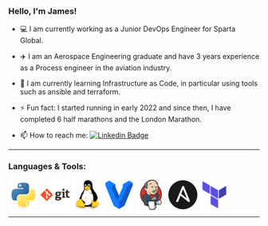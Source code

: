 ### **Hello, I'm James**!

- 💻 I am currently working as a Junior DevOps Engineer for Sparta Global. 

- ✈️ I am an Aerospace Engineering graduate and have 3 years experience as a Process engineer in the aviation industry. 

- 🌱 I am currently learning Infrastructure as Code, in particular using tools such as ansible and terraform.

- ⚡ Fun fact: I started running in early 2022 and since then, I have completed 6 half marathons and the London Marathon. 

- 📫 How to reach me: [![Linkedin Badge](https://img.shields.io/badge/-James-blue?style=flat&logo=Linkedin&logoColor=white)](https://www.linkedin.com/in/james-wijaya-seekings-14097510b/)

---

### **Languages & Tools**:

<div style="line-height:10px">
  <img src='https://github.com/devicons/devicon/blob/master/icons/python/python-original.svg' width="60" height="60">
  <img src='https://github.com/devicons/devicon/blob/master/icons/git/git-original-wordmark.svg' width="60" height="60">
  <img src='https://github.com/devicons/devicon/blob/master/icons/linux/linux-original.svg' width="60" height="60">
  <img src='https://github.com/devicons/devicon/blob/master/icons/vagrant/vagrant-original.svg' width="60" height="60">
  <img src='https://github.com/devicons/devicon/blob/master/icons/jenkins/jenkins-original.svg' width="60" height="60">
  <img src='https://github.com/devicons/devicon/blob/master/icons/ansible/ansible-original.svg' width="60" height="60">
  <img src='https://github.com/devicons/devicon/blob/master/icons/terraform/terraform-original.svg' width="60" height="60">
<div>
  
---
  
  
